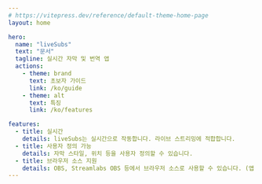 ```yaml
---
# https://vitepress.dev/reference/default-theme-home-page
layout: home

hero:
  name: "liveSubs"
  text: "문서"
  tagline: 실시간 자막 및 번역 앱
  actions:
    - theme: brand
      text: 초보자 가이드
      link: /ko/guide
    - theme: alt
      text: 특징
      link: /ko/features

features:
  - title: 실시간
    details: liveSubs는 실시간으로 작동합니다. 라이브 스트리밍에 적합합니다.
  - title: 사용자 정의 가능
    details: 자막 스타일, 위치 등을 사용자 정의할 수 있습니다.
  - title: 브라우저 소스 지원
    details: OBS, Streamlabs OBS 등에서 브라우저 소스로 사용할 수 있습니다. (앱 버전 전용)
---
```


